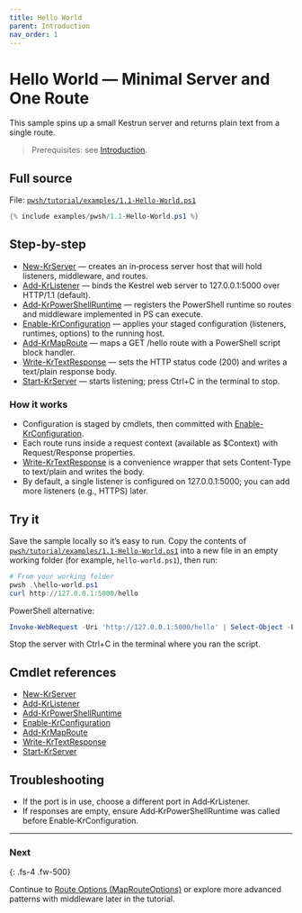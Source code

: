 ```yaml
---
title: Hello World
parent: Introduction
nav_order: 1
---
```


# Hello World — Minimal Server and One Route

This sample spins up a small Kestrun server and returns plain text from a single route.

> Prerequisites: see [Introduction][Introduction].

## Full source

File: [`pwsh/tutorial/examples/1.1-Hello-World.ps1`][1.1-Hello-World.ps1]

```powershell
{% include examples/pwsh/1.1-Hello-World.ps1 %}
```

## Step-by-step

- [New-KrServer][New-KrServer] — creates an in‑process server host that will hold listeners, middleware, and routes.
- [Add-KrListener][Add-KrListener] — binds the Kestrel web server to 127.0.0.1:5000 over HTTP/1.1 (default).
- [Add-KrPowerShellRuntime][Add-KrPowerShellRuntime] — registers the PowerShell runtime so routes and middleware implemented in PS can execute.
- [Enable-KrConfiguration][Enable-KrConfiguration] — applies your staged configuration (listeners, runtimes, options) to the running host.
- [Add-KrMapRoute][Add-KrMapRoute] — maps a GET /hello route with a PowerShell script block handler.
- [Write-KrTextResponse][Write-KrTextResponse] — sets the HTTP status code (200) and writes a text/plain response body.
- [Start-KrServer][Start-KrServer] — starts listening; press Ctrl+C in the terminal to stop.

### How it works

- Configuration is staged by cmdlets, then committed with [Enable-KrConfiguration][Enable-KrConfiguration].
- Each route runs inside a request context (available as $Context) with Request/Response properties.
- [Write-KrTextResponse][Write-KrTextResponse] is a convenience wrapper that sets Content‑Type to text/plain and writes the body.
- By default, a single listener is configured on 127.0.0.1:5000; you can add more listeners (e.g., HTTPS) later.

## Try it

Save the sample locally so it’s easy to run. Copy the contents of
[`pwsh/tutorial/examples/1.1-Hello-World.ps1`][1.1-Hello-World.ps1]
into a new file in an empty working folder (for example, `hello-world.ps1`), then run:

```powershell
# From your working folder
pwsh .\hello-world.ps1
curl http://127.0.0.1:5000/hello
```

PowerShell alternative:

```powershell
Invoke-WebRequest -Uri 'http://127.0.0.1:5000/hello' | Select-Object -ExpandProperty Content
```

Stop the server with Ctrl+C in the terminal where you ran the script.

## Cmdlet references

- [New-KrServer][New-KrServer]
- [Add-KrListener][Add-KrListener]
- [Add-KrPowerShellRuntime][Add-KrPowerShellRuntime]
- [Enable-KrConfiguration][Enable-KrConfiguration]
- [Add-KrMapRoute][Add-KrMapRoute]
- [Write-KrTextResponse][Write-KrTextResponse]
- [Start-KrServer][Start-KrServer]

## Troubleshooting

- If the port is in use, choose a different port in Add‑KrListener.
- If responses are empty, ensure Add‑KrPowerShellRuntime was called before Enable‑KrConfiguration.

---

### Next

{: .fs-4 .fw-500}

Continue to [Route Options (MapRouteOptions)][Next] or explore more advanced patterns with middleware later in the tutorial.

[1.1-Hello-World.ps1]: /pwsh/tutorial/examples/1.1-Hello-World.ps1
[New-KrServer]: /pwsh/cmdlets/New-KrServer
[Add-KrListener]: /pwsh/cmdlets/Add-KrListener
[Add-KrPowerShellRuntime]: /pwsh/cmdlets/Add-KrPowerShellRuntime
[Enable-KrConfiguration]: /pwsh/cmdlets/Enable-KrConfiguration
[Add-KrMapRoute]: /pwsh/cmdlets/Add-KrMapRoute
[Write-KrTextResponse]: /pwsh/cmdlets/Write-KrTextResponse
[Start-KrServer]: /pwsh/cmdlets/Start-KrServer
[Next]: ./1.Multiple-Content-Types
[Introduction]: ./index#prerequisites
